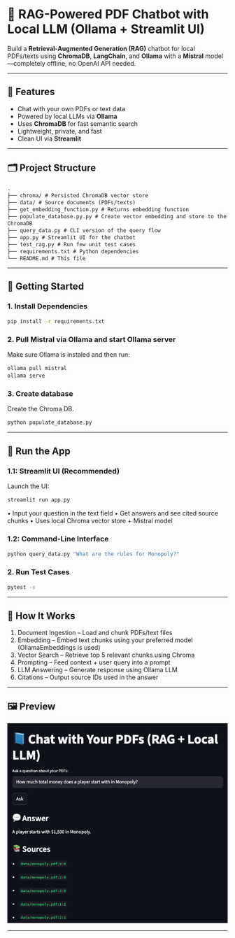 # 🤖 RAG-Powered PDF Chatbot with Local LLM (Ollama + Streamlit UI)

Build a **Retrieval-Augmented Generation (RAG)** chatbot for local PDFs/texts using **ChromaDB**, **LangChain**, and **Ollama** with a **Mistral** model—completely offline, no OpenAI API needed.

---

## 📌 Features

- Chat with your own PDFs or text data
- Powered by local LLMs via **Ollama**
- Uses **ChromaDB** for fast semantic search
- Lightweight, private, and fast
- Clean UI via **Streamlit**

---

## 🗂️ Project Structure

```text
.
├── chroma/ # Persisted ChromaDB vector store
├── data/ # Source documents (PDFs/texts)
├── get_embedding_function.py # Returns embedding function
├── populate_database.py.py # Create vector embedding and store to the ChromaDB
├── query_data.py # CLI version of the query flow
├── app.py # Streamlit UI for the chatbot
├── test_rag.py # Run few unit test cases
├── requirements.txt # Python dependencies
└── README.md # This file
```

---

## 🚀 Getting Started

### 1. Install Dependencies

```bash
pip install -r requirements.txt
```

### 2. Pull Mistral via Ollama and start Ollama server

Make sure Ollama is instaled and then run:

```bash
ollama pull mistral
ollama serve
```

### 3. Create database

Create the Chroma DB.

```bash
python populate_database.py
```

---

## 🧠 Run the App

### 1.1: Streamlit UI (Recommended)

Launch the UI:

```bash
streamlit run app.py
```

• Input your question in the text field
• Get answers and see cited source chunks
• Uses local Chroma vector store + Mistral model

### 1.2: Command-Line Interface

```bash
python query_data.py "What are the rules for Monopoly?"
```

### 2. Run Test Cases

```bash
pytest -s
```

---

## 🧱 How It Works

1. Document Ingestion – Load and chunk PDFs/text files
2. Embedding – Embed text chunks using your preferred model (OllamaEmbeddings is used)
3. Vector Search – Retrieve top 5 relevant chunks using Chroma
4. Prompting – Feed context + user query into a prompt
5. LLM Answering – Generate response using Ollama LLM
6. Citations – Output source IDs used in the answer

---

## 🖼️ Preview

![Landing Page](https://github.com/sarmishra/Python-RAG-Chatbot-With-Local-LLM/blob/main/RAG-Chatbot-WIth-Local-LLM-Preview.png)

---
